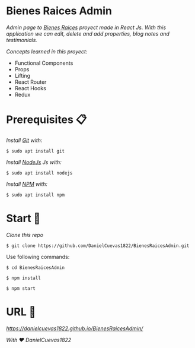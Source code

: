 # Bienes Raices Admin

_Admin page to [Bienes Raices](https://github.com/DanielCuevas1822/BienesRaices) proyect made in React Js. With this application we can edit, delete and add properties, blog notes and testimonials._

_Concepts learned in this proyect:_

* Functional Components
* Props
* Lifting
* React Router
* React Hooks
* Redux

# Prerequisites 📋
_Install [Git](https://git-scm.com/) with:_
```
$ sudo apt install git
```

_Install [NodeJs](https://nodejs.org/en/) Js with:_
```
$ sudo apt install nodejs
```

_Install [NPM](https://www.npmjs.com/) with:_
```
$ sudo apt install npm
```
# Start 🚀

_Clone this repo_
```
$ git clone https://github.com/DanielCuevas1822/BienesRaicesAdmin.git
```
Use following commands:
```
$ cd BienesRaicesAdmin
```
```
$ npm install
```
```
$ npm start
```

# URL 📌

_https://danielcuevas1822.github.io/BienesRaicesAdmin/_

_With ❤️ DanielCuevas1822_
